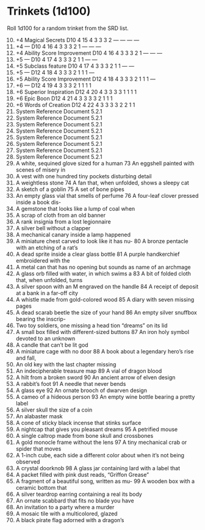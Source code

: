 # Trinkets (1d100)

Roll 1d100 for a random trinket from the SRD list.

10. +4         Magical Secrets                 D10      4         15       4   3    3   3    2   — — — —
11. +4         —                               D10      4         16       4   3    3   3    2   1   — — —
12. +4         Ability Score Improvement       D10      4         16       4   3    3   3    2   1   — — —
13. +5         —                               D10      4         17       4   3    3   3    2   1    1   — —
14. +5         Subclass feature                D10      4         17       4   3    3   3    2   1    1   — —
15. +5         —                               D12      4         18       4   3    3   3    2   1    1   1    —
16. +5         Ability Score Improvement       D12      4         18       4   3    3   3    2   1    1   1    —
17. +6         —                               D12      4         19       4   3    3   3    2   1    1   1       1
18. +6         Superior Inspiration            D12      4         20       4   3    3   3    3   1    1   1       1
19. +6         Epic Boon                       D12      4         21       4   3    3   3    3   2    1   1       1
20. +6         Words of Creation               D12      4         22       4   3    3   3    3   2    2   1       1
27. System Reference Document 5.2.1
28. System Reference Document 5.2.1
29. System Reference Document 5.2.1
30. System Reference Document 5.2.1
31. System Reference Document 5.2.1
32. System Reference Document 5.2.1
33. System Reference Document 5.2.1
34. System Reference Document 5.2.1
35. A white, sequined glove sized for a human                73   An eggshell painted with scenes of misery in
36. A vest with one hundred tiny pockets                          disturbing detail
37. A weightless stone                                       74   A fan that, when unfolded, shows a sleepy cat
38. A sketch of a goblin                                     75   A set of bone pipes
39. An empty glass vial that smells of perfume               76   A four-leaf clover pressed inside a book dis-
40. A gemstone that looks like a lump of coal when
41. A scrap of cloth from an old banner
42. A rank insignia from a lost legionnaire
43. A silver bell without a clapper
44. A mechanical canary inside a lamp                             happened
45. A miniature chest carved to look like it has nu-         80   A bronze pentacle with an etching of a rat’s
46. A dead sprite inside a clear glass bottle                81   A purple handkerchief embroidered with the
47. A metal can that has no opening but sounds as                 name of an archmage
48. A glass orb filled with water, in which swims a          83   A bit of folded cloth that, when unfolded, turns
49. A silver spoon with an M engraved on the handle          84   A receipt of deposit at a bank in a far-off city
50. A whistle made from gold-colored wood                    85   A diary with seven missing pages
51. A dead scarab beetle the size of your hand               86   An empty silver snuffbox bearing the inscrip-
52. Two toy soldiers, one missing a head                          tion “dreams” on its lid
53. A small box filled with different-sized buttons          87   An iron holy symbol devoted to an unknown
54. A candle that can’t be lit                                    god
55. A miniature cage with no door                            88   A book about a legendary hero’s rise and fall,
56. An old key                                                    with the last chapter missing
57. An indecipherable treasure map                           89   A vial of dragon blood
58. A hilt from a broken sword                               90   An ancient arrow of elven design
59. A rabbit’s foot                                          91   A needle that never bends
60. A glass eye                                              92   An ornate brooch of dwarven design
61. A cameo of a hideous person                              93   An empty wine bottle bearing a pretty label
62. A silver skull the size of a coin
63. An alabaster mask
64. A cone of sticky black incense that stinks                    surface
65. A nightcap that gives you pleasant dreams                95   A petrified mouse
66. A single caltrop made from bone                               skull and crossbones
67. A gold monocle frame without the lens                    97   A tiny mechanical crab or spider that moves
68. A 1-inch cube, each side a different color                    about when it’s not being observed
69. A crystal doorknob                                       98   A glass jar containing lard with a label that
70. A packet filled with pink dust                                reads, “Griffon Grease”
71. A fragment of a beautiful song, written as mu-           99   A wooden box with a ceramic bottom that
72. A silver teardrop earring containing a real                   its body
78. An ornate scabbard that fits no blade you have
79. An invitation to a party where a murder
94. A mosaic tile with a multicolored, glazed
96. A black pirate flag adorned with a dragon’s
